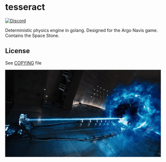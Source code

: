 # tesseract

[![Discord](https://img.shields.io/badge/discord-join%20chat-blue.svg)](https://discord.gg/vJ3UX8r)

Deterministic physics engine in golang.  Designed for the Argo Navis game.  Contains the Space Stone.

## License 

See [COPYING](https://github.com/star-formation/tesseract/blob/master/COPYING) file

![tesseract opens wormhole](https://raw.githubusercontent.com/star-formation/tesseract/master/tesseract.png)
